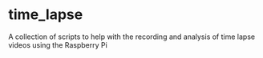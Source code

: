 time_lapse
==========

A collection of scripts to help with the recording and analysis of time lapse videos using the Raspberry Pi
